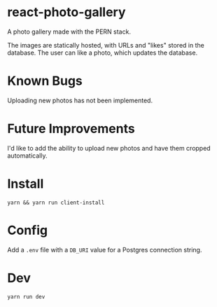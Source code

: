 # react-photo-gallery

A photo gallery made with the PERN stack.

The images are statically hosted, with URLs and "likes" stored in the database. The user can like a photo, which updates the database.

# Known Bugs

Uploading new photos has not been implemented.

# Future Improvements

I'd like to add the ability to upload new photos and have them cropped automatically.

# Install

`yarn && yarn run client-install`

# Config

Add a `.env` file with a `DB_URI` value for a Postgres connection string.

# Dev

`yarn run dev`
